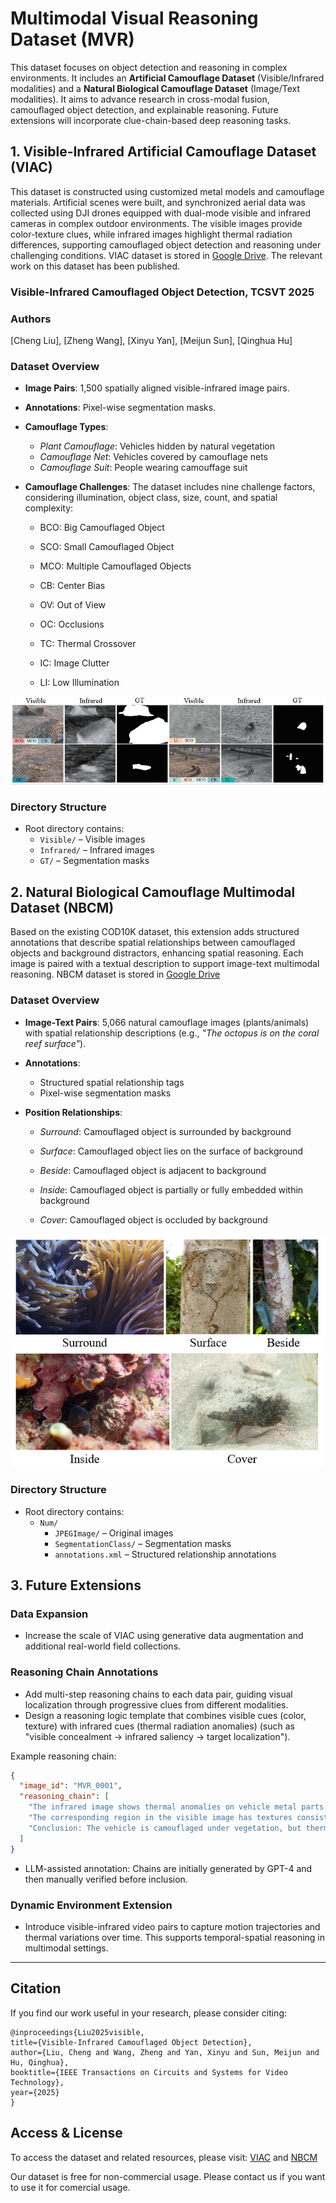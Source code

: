
# Multimodal Visual Reasoning Dataset (MVR)

This dataset focuses on object detection and reasoning in complex environments. It includes an **Artificial Camouflage Dataset** (Visible/Infrared modalities) and a **Natural Biological Camouflage Dataset** (Image/Text modalities). It aims to advance research in cross-modal fusion, camouflaged object detection, and explainable reasoning. Future extensions will incorporate clue-chain-based deep reasoning tasks.

## 1. Visible-Infrared Artificial Camouflage Dataset (VIAC)

This dataset is constructed using customized metal models and camouflage materials. Artificial scenes were built, and synchronized aerial data was collected using DJI drones equipped with dual-mode visible and infrared cameras in complex outdoor environments. The visible images provide color-texture clues, while infrared images highlight thermal radiation differences, supporting camouflaged object detection and reasoning under challenging conditions. VIAC dataset is stored in [Google Drive](https://drive.google.com/file/d/1d25yNmitu4rFvacTJ13tiX88KYe-jc2J/view?usp=sharing). The relevant work on this dataset has been published. 

### **Visible-Infrared Camouflaged Object Detection**,  TCSVT 2025
### Authors
[Cheng Liu], [Zheng Wang], [Xinyu Yan], [Meijun Sun], [Qinghua Hu]

### Dataset Overview

- **Image Pairs**: 1,500 spatially aligned visible-infrared image pairs.

- **Annotations**: Pixel-wise segmentation masks.

- **Camouflage Types**:  
  - *Plant Camouflage*: Vehicles hidden by natural vegetation  
  - *Camouflage Net*: Vehicles covered by camouflage nets  
  - *Camouflage Suit*: People wearing camouffage suit
  
- **Camouflage Challenges**: The dataset includes nine challenge factors, considering illumination, object class, size, count, and spatial complexity:
  - BCO: Big Camouflaged Object
  
  - SCO: Small Camouflaged Object
  
  - MCO: Multiple Camouflaged Objects
  
  - CB: Center Bias
  
  - OV: Out of View
  
  - OC: Occlusions
  
  - TC: Thermal Crossover
  
  - IC: Image Clutter
  
  - LI: Low Illumination
  

![challenge](/assets/challenge.png)

### Directory Structure

- Root directory contains:
  - `Visible/` – Visible images  
  - `Infrared/` – Infrared images  
  - `GT/` – Segmentation masks  

## 2. Natural Biological Camouflage Multimodal Dataset (NBCM)

Based on the existing COD10K dataset, this extension adds structured annotations that describe spatial relationships between camouflaged objects and background distractors, enhancing spatial reasoning. Each image is paired with a textual description to support image-text multimodal reasoning. NBCM dataset is stored in [Google Drive](https://drive.google.com/file/d/1dGo2XlJ4NHaHtQRIerwmTaB2ixrNqCmP/view?usp=sharing)

### Dataset Overview

- **Image-Text Pairs**: 5,066 natural camouflage images (plants/animals) with spatial relationship descriptions (e.g., *"The octopus is on the coral reef surface"*).

- **Annotations**:  
  - Structured spatial relationship tags  
  - Pixel-wise segmentation masks
  
- **Position Relationships**:
  
  - *Surround*: Camouflaged object is surrounded by background 
  
  - *Surface*: Camouflaged object lies on the surface of background
  
  - *Beside*: Camouflaged object is adjacent to background
  
  - *Inside*: Camouflaged object is partially or fully embedded within background
  
  - *Cover*: Camouflaged object is occluded by background
  

![Position](/assets/Position.png)

### Directory Structure

- Root directory contains:
  - `Num/`
    - `JPEGImage/` – Original images  
    - `SegmentationClass/` – Segmentation masks  
    - `annotations.xml` – Structured relationship annotations  

## 3. Future Extensions

### Data Expansion

- Increase the scale of VIAC using generative data augmentation and additional real-world field collections.

### Reasoning Chain Annotations

- Add multi-step reasoning chains to each data pair, guiding visual localization through progressive clues from different modalities.
- Design a reasoning logic template that combines visible cues (color, texture) with infrared cues (thermal radiation anomalies) (such as "visible concealment → infrared saliency → target localization").

Example reasoning chain:
```json
{
  "image_id": "MVR_0001",
  "reasoning_chain": [
    "The infrared image shows thermal anomalies on vehicle metal parts (thermal clue).",
    "The corresponding region in the visible image has textures consistent with vegetation (visual camouflage).",
    "Conclusion: The vehicle is camouflaged under vegetation, but thermal signals from exposed metal parts are visible."
  ]
}
```

- LLM-assisted annotation: Chains are initially generated by GPT-4 and then manually verified before inclusion.

### Dynamic Environment Extension

- Introduce visible-infrared video pairs to capture motion trajectories and thermal variations over time. This supports temporal-spatial reasoning in multimodal settings.

---

## Citation
If you find our work useful in your research, please consider citing:
```
@inproceedings{Liu2025visible,
title={Visible-Infrared Camouflaged Object Detection},
author={Liu, Cheng and Wang, Zheng and Yan, Xinyu and Sun, Meijun and Hu, Qinghua},
booktitle={IEEE Transactions on Circuits and Systems for Video Technology},
year={2025}
}
```

## Access & License

To access the dataset and related resources, please visit: [VIAC](https://drive.google.com/file/d/1d25yNmitu4rFvacTJ13tiX88KYe-jc2J/view?usp=sharing)  and [NBCM](https://drive.google.com/file/d/1dGo2XlJ4NHaHtQRIerwmTaB2ixrNqCmP/view?usp=sharing)

Our dataset is free for non-commercial usage. Please contact us if you want to use it for comercial usage.
